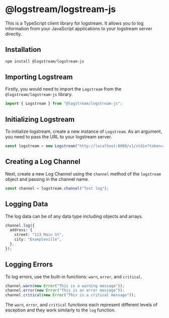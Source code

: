 # @logstream/logstream-js

This is a TypeScript client library for logstream. It allows you to log information from your JavaScript applications to your logstream server directly.

## Installation

```bash
npm install @logstream/logstream-js
```

## Importing Logstream

Firstly, you would need to import the `Logstream` from the `@logstream/logstream-js` library.

```typescript
import { Logstream } from "@logstream/logstream-js";
```

## Initializing Logstream

To initialize logstream, create a new instance of `Logstream`. As an argument, you need to pass the URL to your logstream server.

```typescript
const logstream = new Logstream("http://localhost:8080/v1/stdin?token=123");
```

## Creating a Log Channel

Next, create a new Log Channel using the `channel` method of the `logstream` object and passing in the channel name.

```typescript
const channel = logstream.channel("Test log");
```

## Logging Data

The log data can be of any data type including objects and arrays.

```typescript
channel.log({
  address: {
    street: "123 Main St",
    city: "Exampleville",
  },
});
```

## Logging Errors

To log errors, use the built-in functions: `warn`, `error`, and `critical`.

```typescript
channel.warn(new Error("This is a warning message"));
channel.error(new Error("This is an error message"));
channel.critical(new Error("This is a critical message"));
```

The `warn`, `error`, and `critical` functions each represent different levels of esception and they work similarly to the `log` function.